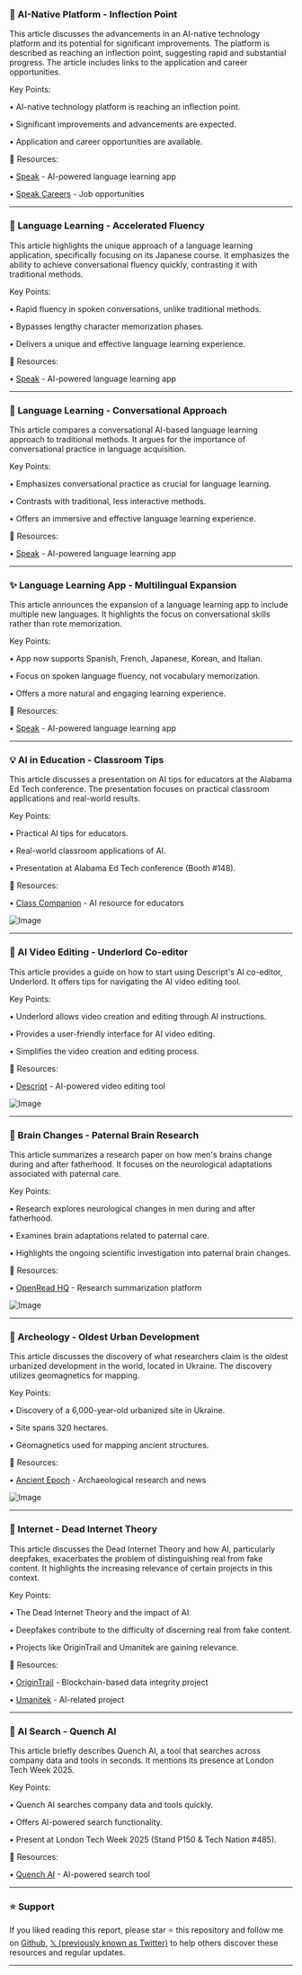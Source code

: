 ### 🤖 AI-Native Platform - Inflection Point

This article discusses the advancements in an AI-native technology platform and its potential for significant improvements.  The platform is described as reaching an inflection point, suggesting rapid and substantial progress.  The article includes links to the application and career opportunities.

Key Points:

• AI-native technology platform is reaching an inflection point.


• Significant improvements and advancements are expected.


• Application and career opportunities are available.


🔗 Resources:

• [Speak](http://speak.com) - AI-powered language learning app

• [Speak Careers](http://speak.com/careers) - Job opportunities


---

### 🤖 Language Learning - Accelerated Fluency

This article highlights the unique approach of a language learning application, specifically focusing on its Japanese course.  It emphasizes the ability to achieve conversational fluency quickly, contrasting it with traditional methods.

Key Points:

• Rapid fluency in spoken conversations, unlike traditional methods.


• Bypasses lengthy character memorization phases.


• Delivers a unique and effective language learning experience.


🔗 Resources:

• [Speak](https://x.com/speak) - AI-powered language learning app


---

### 🤖 Language Learning - Conversational Approach

This article compares a conversational AI-based language learning approach to traditional methods. It argues for the importance of conversational practice in language acquisition.

Key Points:

• Emphasizes conversational practice as crucial for language learning.


• Contrasts with traditional, less interactive methods.


• Offers an immersive and effective language learning experience.


🔗 Resources:

• [Speak](https://x.com/speak) - AI-powered language learning app


---

### ✨ Language Learning App - Multilingual Expansion

This article announces the expansion of a language learning app to include multiple new languages. It highlights the focus on conversational skills rather than rote memorization.

Key Points:

• App now supports Spanish, French, Japanese, Korean, and Italian.


• Focus on spoken language fluency, not vocabulary memorization.


• Offers a more natural and engaging learning experience.



🔗 Resources:

• [Speak](https://x.com/speak) - AI-powered language learning app


---

### 💡 AI in Education - Classroom Tips

This article discusses a presentation on AI tips for educators at the Alabama Ed Tech conference.  The presentation focuses on practical classroom applications and real-world results.

Key Points:

• Practical AI tips for educators.


• Real-world classroom applications of AI.


• Presentation at Alabama Ed Tech conference (Booth #148).


🔗 Resources:

• [Class Companion](https://x.com/ClassCompanion_) - AI resource for educators

![Image](https://pbs.twimg.com/media/GtqFJF7WUAAXmt-?format=jpg&name=small)


---

### 🚀 AI Video Editing - Underlord Co-editor

This article provides a guide on how to start using Descript's AI co-editor, Underlord. It offers tips for navigating the AI video editing tool.

Key Points:

•  Underlord allows video creation and editing through AI instructions.


•  Provides a user-friendly interface for AI video editing.


•  Simplifies the video creation and editing process.


🔗 Resources:

• [Descript](https://x.com/DescriptApp) - AI-powered video editing tool

![Image](https://pbs.twimg.com/media/GtqDYfjWAAATVjt?format=jpg&name=small)


---

### 🤖 Brain Changes - Paternal Brain Research

This article summarizes a research paper on how men's brains change during and after fatherhood.  It focuses on the neurological adaptations associated with paternal care.

Key Points:

• Research explores neurological changes in men during and after fatherhood.


• Examines brain adaptations related to paternal care.


• Highlights the ongoing scientific investigation into paternal brain changes.


🔗 Resources:

• [OpenRead HQ](https://x.com/OpenRead_HQ) - Research summarization platform

![Image](https://pbs.twimg.com/media/Gtfgu3eaYAE8U78?format=jpg&name=small)


---

### 🤖 Archeology - Oldest Urban Development

This article discusses the discovery of what researchers claim is the oldest urbanized development in the world, located in Ukraine.  The discovery utilizes geomagnetics for mapping.

Key Points:

• Discovery of a 6,000-year-old urbanized site in Ukraine.


• Site spans 320 hectares.


• Geomagnetics used for mapping ancient structures.


🔗 Resources:

• [Ancient Epoch](https://x.com/AncientEpoch) - Archaeological research and news

![Image](https://pbs.twimg.com/media/GtRIgl7W4AAksVj?format=jpg&name=small)


---

### 🤖 Internet - Dead Internet Theory

This article discusses the Dead Internet Theory and how AI, particularly deepfakes, exacerbates the problem of distinguishing real from fake content.  It highlights the increasing relevance of certain projects in this context.

Key Points:

• The Dead Internet Theory and the impact of AI.


• Deepfakes contribute to the difficulty of discerning real from fake content.


• Projects like OriginTrail and Umanitek are gaining relevance.


🔗 Resources:

• [OriginTrail](https://x.com/origin_trail) - Blockchain-based data integrity project

• [Umanitek](https://x.com/umanitek) - AI-related project


---

### 🚀 AI Search - Quench AI

This article briefly describes Quench AI, a tool that searches across company data and tools in seconds.  It mentions its presence at London Tech Week 2025.

Key Points:

• Quench AI searches company data and tools quickly.


• Offers AI-powered search functionality.


• Present at London Tech Week 2025 (Stand P150 & Tech Nation #485).


🔗 Resources:

• [Quench AI](https://x.com/quench_ai) - AI-powered search tool


---

### ⭐️ Support

If you liked reading this report, please star ⭐️ this repository and follow me on [Github](https://github.com/Drix10), [𝕏 (previously known as Twitter)](https://x.com/DRIX_10_) to help others discover these resources and regular updates.

---